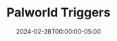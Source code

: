 ---
layout: ext_single
title: Palworld Triggers
slug: palworld-triggers
desc: Listen for Palworld events in SAMMI
category: games
date: '2024-02-28T00:00:00-05:00'
permalink: extensions/games/:slug
download_url: https://christinak.itch.io/palworld-triggers
developer_name: Christina K.
developer_url: https://docs.christinak.ca/
icon_local: palworld-triggers-icon.png
trailer: https://www.youtube.com/embed/3mi_1K1PV2U
screenshots_local: palworld-triggers-deck.png, palworld-triggers-pull.png, palworld-triggers-pull2.png
version: 1.0
sammi_version: 2023.3.1 and up
platform: Any
overview: |
    Palworld Triggers is an extension for SAMMI that allows you to listen to specific in-game events and trigger buttons within SAMMI.

    **Features**
    - **Pal Captured and Incubated**: Triggered when a pal is captured or incubated, providing details like pal level, name, passive skills, and capture count.
    - **Base Invasion Alerts**: Triggered when your base is under attack or being visited by an NPC, providing details like enemy names.
    - **Chat Message Integration**: Captures all in-game chat messages, allowing you to view details like the message sender.
    - **Complete Pal Inventory**: A special feature that retrieves a list of all your owned pals, and information such as their names, levels, skills, and more.
    - **API Commands for Dedicated Servers:**
        - Get server info and metrics.
        - Get list of current players.
        - Send announcement messages in chat.
        - Kick, ban, and unban players from the server.
        - Save & Shut down the server remotely.
        - And more!

    **Beta Version Warning**  

    Please be aware that **Palworld Triggers** is currently in its beta phase. Any updates to Palworld may cause the extension to stop working. We are working hard to ensure that the extension is updated as soon as possible after any changes to the game.

    **Important Notes**  

    This extension requires the download of **RE-UE4SS** as a dependency. 
    The extension has been extensively tested on a dedicated server, and should be fully functional in single-player and public servers. However, as this is a beta release, some features may not be fully polished.
setup_url: https://docs.christinak.ca/docs/extensions/palworld-triggers#setup
privacy_collect: false
---